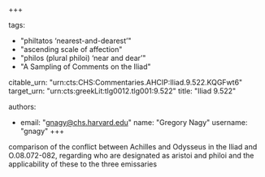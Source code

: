 +++

tags:
- "philtatos ‘nearest-and-dearest’"
- "ascending scale of affection"
- "philos (plural philoi) ‘near and dear’"
- "A Sampling of Comments on the Iliad"

citable_urn: "urn:cts:CHS:Commentaries.AHCIP:Iliad.9.522.KQGFwt6"
target_urn: "urn:cts:greekLit:tlg0012.tlg001:9.522"
title: "Iliad 9.522"

authors:
- email: "gnagy@chs.harvard.edu"
  name: "Gregory Nagy"
  username: "gnagy"
+++

<p>comparison of the conflict between Achilles and Odysseus in the Iliad and O.08.072-082, regarding who are designated as aristoi and philoi and the applicability of these to the three emissaries</p>